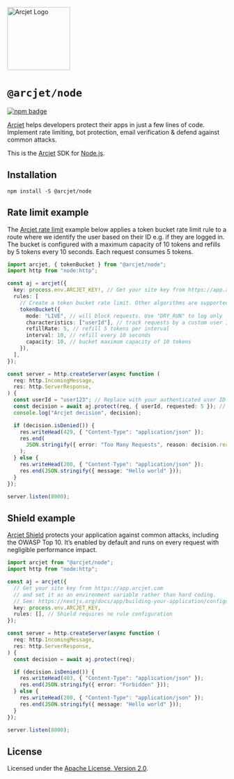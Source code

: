 <a href="https://arcjet.com" target="_arcjet-home">
  <picture>
    <source media="(prefers-color-scheme: dark)" srcset="https://arcjet.com/arcjet-logo-dark-planet-arrival.svg">
    <img src="https://arcjet.com/arcjet-logo-light-planet-arrival.svg" alt="Arcjet Logo" height="144" width="auto">
  </picture>
</a>

# `@arcjet/node`

<p>
  <a href="https://www.npmjs.com/package/@arcjet/node">
    <picture>
      <source media="(prefers-color-scheme: dark)" srcset="https://img.shields.io/npm/v/%40arcjet%2Fnode?style=flat-square&label=%E2%9C%A6Aj&labelColor=000000&color=5C5866">
      <img alt="npm badge" src="https://img.shields.io/npm/v/%40arcjet%2Fnode?style=flat-square&label=%E2%9C%A6Aj&labelColor=ECE6F0&color=ECE6F0">
    </picture>
  </a>
</p>

[Arcjet][arcjet] helps developers protect their apps in just a few lines of
code. Implement rate limiting, bot protection, email verification & defend
against common attacks.

This is the [Arcjet][arcjet] SDK for [Node.js][node-js].

## Installation

```shell
npm install -S @arcjet/node
```

## Rate limit example

The [Arcjet rate limit][rate-limit-concepts-docs] example below applies a token
bucket rate limit rule to a route where we identify the user based on their ID
e.g. if they are logged in. The bucket is configured with a maximum capacity of
10 tokens and refills by 5 tokens every 10 seconds. Each request consumes 5
tokens.

```ts
import arcjet, { tokenBucket } from "@arcjet/node";
import http from "node:http";

const aj = arcjet({
  key: process.env.ARCJET_KEY!, // Get your site key from https://app.arcjet.com
  rules: [
    // Create a token bucket rate limit. Other algorithms are supported.
    tokenBucket({
      mode: "LIVE", // will block requests. Use "DRY_RUN" to log only
      characteristics: ["userId"], // track requests by a custom user ID
      refillRate: 5, // refill 5 tokens per interval
      interval: 10, // refill every 10 seconds
      capacity: 10, // bucket maximum capacity of 10 tokens
    }),
  ],
});

const server = http.createServer(async function (
  req: http.IncomingMessage,
  res: http.ServerResponse,
) {
  const userId = "user123"; // Replace with your authenticated user ID
  const decision = await aj.protect(req, { userId, requested: 5 }); // Deduct 5 tokens from the bucket
  console.log("Arcjet decision", decision);

  if (decision.isDenied()) {
    res.writeHead(429, { "Content-Type": "application/json" });
    res.end(
      JSON.stringify({ error: "Too Many Requests", reason: decision.reason }),
    );
  } else {
    res.writeHead(200, { "Content-Type": "application/json" });
    res.end(JSON.stringify({ message: "Hello world" }));
  }
});

server.listen(8000);
```

## Shield example

[Arcjet Shield][shield-concepts-docs] protects your application against common
attacks, including the OWASP Top 10. It’s enabled by default and runs on every
request with negligible performance impact.

```ts
import arcjet from "@arcjet/node";
import http from "node:http";

const aj = arcjet({
  // Get your site key from https://app.arcjet.com
  // and set it as an environment variable rather than hard coding.
  // See: https://nextjs.org/docs/app/building-your-application/configuring/environment-variables
  key: process.env.ARCJET_KEY,
  rules: [], // Shield requires no rule configuration
});

const server = http.createServer(async function (
  req: http.IncomingMessage,
  res: http.ServerResponse,
) {
  const decision = await aj.protect(req);

  if (decision.isDenied()) {
    res.writeHead(403, { "Content-Type": "application/json" });
    res.end(JSON.stringify({ error: "Forbidden" }));
  } else {
    res.writeHead(200, { "Content-Type": "application/json" });
    res.end(JSON.stringify({ message: "Hello world" }));
  }
});

server.listen(8000);
```

## License

Licensed under the [Apache License, Version 2.0][apache-license].

[arcjet]: https://arcjet.com
[node-js]: https://nodejs.org/
[rate-limit-concepts-docs]: https://docs.arcjet.com/rate-limiting/concepts
[shield-concepts-docs]: https://docs.arcjet.com/shield/concepts
[apache-license]: http://www.apache.org/licenses/LICENSE-2.0

